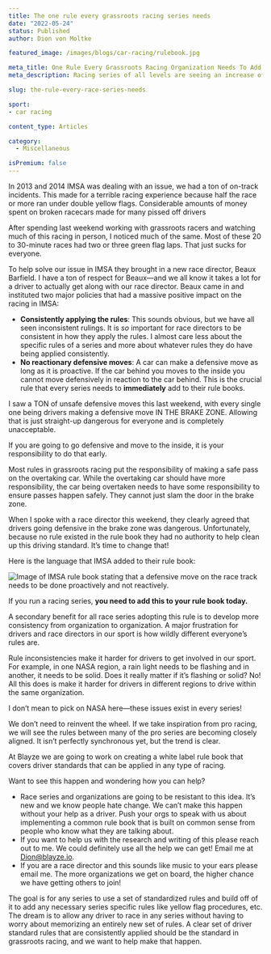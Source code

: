 ```yaml
---
title: The one rule every grassroots racing series needs
date: "2022-05-24"
status: Published
author: Dion von Moltke

featured_image: /images/blogs/car-racing/rulebook.jpg

meta_title: One Rule Every Grassroots Racing Organization Needs To Add
meta_description: Racing series of all levels are seeing an increase of crashes. This is an important rule they should add in to keep racecar drivers safe.

slug: the-rule-every-race-series-needs

sport:
- car racing

content_type: Articles

category:
  - Miscellaneous

isPremium: false
---
```


In 2013 and 2014 IMSA was dealing with an issue, we had a ton of on-track incidents. This made for a terrible racing experience because half the race or more ran under double yellow flags. Considerable amounts of money spent on broken racecars made for many pissed off drivers

After spending last weekend working with grassroots racers and watching much of this racing in person, I noticed much of the same. Most of these 20 to 30-minute races had two or three green flag laps. That just sucks for everyone.

To help solve our issue in IMSA they brought in a new race director, Beaux Barfield. I have a ton of respect for Beaux—and we all know it takes a lot for a driver to actually get along with our race director. Beaux came in and instituted two major policies that had a massive positive impact on the racing in IMSA:

- **Consistently applying the rules**: This sounds obvious, but we have all seen inconsistent rulings. It is *so* important for race directors to be consistent in how they apply the rules. I almost care less about the specific rules of a series and more about whatever rules they do have being applied consistently.
- **No reactionary defensive moves**: A car can make a defensive move as long as it is proactive. If the car behind you moves to the inside you cannot move defensively in reaction to the car behind. This is the crucial rule that every series needs to **immediately** add to their rule books.

I saw a TON of unsafe defensive moves this last weekend, with every single one being drivers making a defensive move IN THE BRAKE ZONE. Allowing that is just straight-up dangerous for everyone and is completely unacceptable.

If you are going to go defensive and move to the inside, it is your responsibility to do that early.

Most rules in grassroots racing put the responsibility of making a safe pass on the overtaking car. While the overtaking car should have more responsibility, the car being overtaken needs to have some responsibility to ensure passes happen safely. They cannot just slam the door in the brake zone.

When I spoke with a race director this weekend, they clearly agreed that drivers going defensive in the brake zone was dangerous. Unfortunately, because no rule existed in the rule book they had no authority to help clean up this driving standard. It’s time to change that!

Here is the language that IMSA added to their rule book:

![Image of IMSA rule book stating that a defensive move on the race track needs to be done proactively and not reactively.](https://blayze.io/assets/images/blogs/car-racing/imsa-rules.png)

If you run a racing series, **you need to add this to your rule book today.**

A secondary benefit for all race series adopting this rule is to develop more consistency from organization to organization. A major frustration for drivers and race directors in our sport is how wildly different everyone’s rules are.

Rule inconsistencies make it harder for drivers to get involved in our sport. For example, in one NASA region, a rain light needs to be flashing and in another, it needs to be solid. Does it really matter if it’s flashing or solid? No! All this does is make it harder for drivers in different regions to drive within the same organization.

I don’t mean to pick on NASA here—these issues exist in every series!

We don’t need to reinvent the wheel. If we take inspiration from pro racing, we will see the rules between many of the pro series are becoming closely aligned. It isn’t perfectly synchronous yet, but the trend is clear.

At Blayze we are going to work on creating a white label rule book that covers driver standards that can be applied in any type of racing.

Want to see this happen and wondering how you can help?

- Race series and organizations are going to be resistant to this idea. It’s new and we know people hate change. We can’t make this happen without your help as a driver. Push your orgs to speak with us about implementing a common rule book that is built on common sense from people who know what they are talking about.
- If you want to help us with the research and writing of this please reach out to me. We could definitely use all the help we can get! Email me at [Dion@blayze.io](mailto:Dion@blayze.io).
- If you are a race director and this sounds like music to your ears please email me. The more organizations we get on board, the higher chance we have getting others to join!

The goal is for any series to use a set of standardized rules and build off of it to add any necessary series specific rules like yellow flag procedures, etc. The dream is to allow any driver to race in any series without having to worry about memorizing an entirely new set of rules. A clear set of driver standard rules that are consistently applied should be the standard in grassroots racing, and we want to help make that happen.
